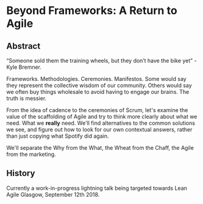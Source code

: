 # Beyond Frameworks: A Return to Agile



## Abstract

“Someone sold them the training wheels, but they don’t have the bike yet” - Kyle Bremner.

Frameworks. Methodologies. Ceremonies. Manifestos. Some would say they represent the collective wisdom of our community. Others would say we often buy things wholesale to avoid having to engage our brains. The truth is messier.

From the idea of cadence to the ceremonies of Scrum, let's examine the value of the scaffolding of Agile and try to think more clearly about what we need. What we __really__ need. We'll find alternatives to the common solutions we see, and figure out how to look for our own contextual answers, rather than just copying what Spotify did again.

We'll separate the Why from the What, the Wheat from the Chaff, the Agile from the marketing.

## History

Currently a work-in-progress lightning talk being targeted towards Lean Agile Glasgow, September 12th 2018.
